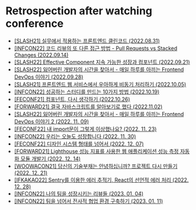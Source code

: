 # Retrospection after watching conference

<ul>
  <li>
    <a href="https://github.com/wonjin-dev/conference/blob/master/%5BSLASH21%5D%20%EC%8B%A4%EB%AC%B4%EC%97%90%EC%84%9C%20%EC%A0%81%EC%9A%A9%ED%95%98%EB%8A%94%20%ED%94%84%EB%A1%A0%ED%8A%B8%EC%97%94%EB%93%9C%20%ED%81%B4%EB%A6%B0%EC%BD%94%EB%93%9C.md">
      [SLASH21] 실무에서 적용하는 프론트엔드 클린코드 (2022.08.31)
    </a>
  </li>
  <li>
    <a href="https://github.com/wonjin-dev/conference/blob/master/%5BINFCON22%5D%20%EC%BD%94%EB%93%9C%20%EB%A6%AC%EB%B7%B0%EC%9D%98%20%EB%98%90%20%EB%8B%A4%EB%A5%B8%20%EC%A0%91%EA%B7%BC%20%EB%B0%A9%EB%B2%95%20-%20Pull%20Requests%20vs%20Stacked%20Changes.md">
      [INFCON22] 코드 리뷰의 또 다른 접근 방법 - Pull Requests vs Stacked Changes (2022.09.14)
    </a>
  </li>
  <li>
    <a href="https://github.com/wonjin-dev/conference/blob/master/%5BSLASH22%5D%20Effective%20Component%20%EC%A7%80%EC%86%8D%20%EA%B0%80%EB%8A%A5%ED%95%9C%20%EC%84%B1%EC%9E%A5%EA%B3%BC%20%EC%BB%B4%ED%8F%AC%EB%84%8C%ED%8A%B8.md">
      [SLASH22] Effective Component 지속 가능한 성장과 컴포넌트 (2022.09.21)
    </a>
  </li>
  <li>
    <a href="https://github.com/wonjin-dev/conference/blob/master/%5BSLASH22%5D%20%EC%9E%83%EC%96%B4%EB%B2%84%EB%A6%B0%20%EA%B0%9C%EB%B0%9C%EC%9E%90%EC%9D%98%20%EC%8B%9C%EA%B0%84%EC%9D%84%20%EC%B0%BE%EC%95%84%EC%84%9C%20-%20%EB%A7%A4%EC%9D%BC%20%ED%95%98%EB%A3%A8%EB%A5%BC%20%EC%95%84%EB%81%BC%EB%8A%94%20Frontend%20DevOps%20%EC%9D%B4%EC%95%BC%EA%B8%B0.md">
      [SLASH22] 잃어버린 개발자의 시간을 찾아서 - 매일 하루를 아끼는 Frontend DevOps 이야기 (2022.09.28)
    </a>
  </li>
  <li>
    <a href="https://github.com/wonjin-dev/conference/blob/master/%5BSLASH21%5D%20%ED%94%84%EB%A1%A0%ED%8A%B8%EC%97%94%EB%93%9C%20%EC%9B%B9%20%EC%84%9C%EB%B9%84%EC%8A%A4%EC%97%90%EC%84%9C%20%EC%9A%B0%EC%95%84%ED%95%98%EA%B2%8C%20%EB%B9%84%EB%8F%99%EA%B8%B0%20%EC%B2%98%EB%A6%AC%ED%95%98%EA%B8%B0.md">
      [SLASH21] 프론트엔드 웹 서비스에서 우아하게 비동기 처리하기 (2022.10.05)
    </a>
  </li>
  <li>
    <a href="https://github.com/wonjin-dev/conference/blob/master/%5BINFCON22%5D%20%EC%84%B1%EA%B3%B5%ED%95%98%EB%8A%94%20%EC%8A%A4%ED%84%B0%EB%94%94%EB%A5%BC%20%EB%A7%8C%EB%93%9C%EB%8A%94%2010%EA%B0%80%EC%A7%80%20%EB%B0%A9%EB%B2%95.md">
      [INFCON22] 성공하는 스터디를 만드는 10가지 방법 (2022.10.19)
    </a>
  </li>
  <li>
    <a href="https://github.com/wonjin-dev/conference/blob/master/%5BFECONF21%5D%20%EC%BB%B4%ED%8F%AC%EB%84%8C%ED%8A%B8%2C%20%EB%8B%A4%EC%8B%9C%20%EC%83%9D%EA%B0%81%ED%95%98%EA%B8%B0.md">
      [FECONF21] 컴포넌트, 다시 생각하기 (2022.10.26)
    </a>
  </li>
  <li>
    <a href="https://github.com/wonjin-dev/conference/blob/master/%5BFORWARD21%5D%20%EA%B2%B0%EA%B5%AD%20%EC%9E%90%EB%B0%94%EC%8A%A4%ED%81%AC%EB%A6%BD%ED%8A%B8%EB%A5%BC%20%EC%95%8C%EC%95%84%EB%B3%B4%EA%B8%B0%EB%A1%9C%20%ED%96%88%EB%8B%A4.md">
      [FORWARD21] 결국 자바스크립트를 알아보기로 했다 (2022.11.02)
    </a>
  </li>
  <li>
    <a href="https://github.com/wonjin-dev/conference/blob/master/%5BSLASH22%5D%20%EC%9E%83%EC%96%B4%EB%B2%84%EB%A6%B0%20%EA%B0%9C%EB%B0%9C%EC%9E%90%EC%9D%98%20%EC%8B%9C%EA%B0%84%EC%9D%84%20%EC%B0%BE%EC%95%84%EC%84%9C%20-%20%EB%A7%A4%EC%9D%BC%20%ED%95%98%EB%A3%A8%EB%A5%BC%20%EC%95%84%EB%81%BC%EB%8A%94%20Frontend%20DevOps%20%EC%9D%B4%EC%95%BC%EA%B8%B0%202.md">    
      [SLASH22] 잃어버린 개발자의 시간을 찾아서 - 매일 하루를 아끼는 Frontend DevOps 이야기 2 (2022. 11. 09)
    </a>
  </li>
  <li>
    <a href="https://github.com/wonjin-dev/conference/blob/master/%5BFECONF22%5D%20내%20import문이%20그렇게%20이상했나요%3F.md">
      [FECONF22] 내 import문이 그렇게 이상했나요? (2022. 11. 23)
    </a>
  </li>
  <li>
    <a href="https://github.com/wonjin-dev/conference/blob/master/%5BINFCON22%5D%EC%9A%B0%EB%A6%AC%EB%8A%94%20%EC%98%A4%EB%8A%98%EB%8F%84%20%EC%84%B1%EC%9E%A5%ED%95%A9%EB%8B%88%EB%8B%A4.md">
      [INFCON22] 우리는 오늘도 성장합니다 (2022. 11. 30)
    </a>
  </li>
  <li>
    <a href="https://github.com/wonjin-dev/conference/blob/master/%5BFECONF22%5D%20디자인%20시스템%20형태를%20넘어서.md">
      [FECONF22] 디자인 시스템 형태를 넘어서 (2022. 12. 07)
    </a>
  </li>
  <li>
    <a href="https://github.com/wonjin-dev/conference/blob/master/%5BFORWARD21%5D%20Lighthouse%20%EC%84%B1%EB%8A%A5%20%EC%A7%80%ED%91%9C%EB%A5%BC%20%EC%82%AC%EC%9A%A9%ED%95%9C%20%EC%9B%B9%20%EC%95%A0%ED%94%8C%EB%A6%AC%EC%BC%80%EC%9D%B4%EC%85%98%20%EC%84%B1%EB%8A%A5%20%EC%B8%A1%EC%A0%95%20%EC%9E%90%EB%8F%99%ED%99%94%20%EB%AA%A8%EB%93%88%20%EA%B0%9C%EB%B0%9C%EA%B8%B0.md">
      [FORWARD21] Lighthouse 성능 지표를 사용한 웹 애플리케이션 성능 측정 자동화 모듈 개발기 (2022. 12. 14)
    </a>
  </li>
  <li>
    <a href="https://github.com/wonjin-dev/conference/blob/master/%5BWOOWACON21%5D%20%EB%8B%B9%EC%8B%A0%EC%9D%98%20%EA%B8%B0%EC%88%A0%EB%B6%80%EC%B1%84%EB%8A%94%20%EC%95%88%EB%85%95%ED%95%98%EC%8B%AD%EB%8B%88%EA%B9%8C%3F%20%ED%94%84%EB%A1%9C%EC%A0%9D%ED%8A%B8%20%EB%8B%A4%EC%8B%9C%20%EB%A7%8C%EB%93%A4%EA%B8%B0.md">
      [WOOWACON21] 당신의 기술부채는 안녕하십니까? 프로젝트 다시 만들기 (2022. 12. 21)
    </a>
  </li>
  <li>
    <a href="https://github.com/wonjin-dev/conference/blob/master/[IFKAKAO22] Sentry를 이용한 에러 추적기, React의 선언적 에러 처리.md">
      [IFKAKAO22] Sentry를 이용한 에러 추적기, React의 선언적 에러 처리 (2022. 12. 28)
    </a>
  </li>
  <li>
    <a href="https://github.com/wonjin-dev/conference/blob/master/[INFCON22] 나의 팀을 성장시키는 리뷰들.md">
      [INFCON22] 나의 팀을 성장시키는 리뷰들 (2023. 01. 04)
    </a>
  </li>
  <li>
    <a href="https://github.com/wonjin-dev/conference/blob/master/[INFCON22] 팀을 넘어서 전사적 협업 환경 구축하기.md">
      [INFCON22] 팀을 넘어서 전사적 협업 환경 구축하기 (2023. 01. 11)
    </a>
  </li>
</ul>

